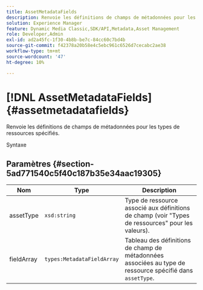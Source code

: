 ```yaml
---
title: AssetMetadataFields
description: Renvoie les définitions de champs de métadonnées pour les types de ressources spécifiés.
solution: Experience Manager
feature: Dynamic Media Classic,SDK/API,Metadata,Asset Management
role: Developer,Admin
exl-id: ad2a45fc-1f30-4b8b-be7c-84cc60c7bd4b
source-git-commit: f42378a20b58e4c5ebc961c6526d7cecabc2ae38
workflow-type: tm+mt
source-wordcount: '47'
ht-degree: 10%

---
```


# [!DNL AssetMetadataFields]{#assetmetadatafields}

Renvoie les définitions de champs de métadonnées pour les types de ressources spécifiés.

Syntaxe

## Paramètres {#section-5ad771540c5f40c187b35e34aac19305}

| Nom | Type | Description |
|---|---|---|
| assetType | `xsd:string` | Type de ressource associé aux définitions de champ (voir &quot;Types de ressources&quot; pour les valeurs). |
| fieldArray | `types:MetadataFieldArray` | Tableau des définitions de champ de métadonnées associées au type de ressource spécifié dans `assetType`. |
